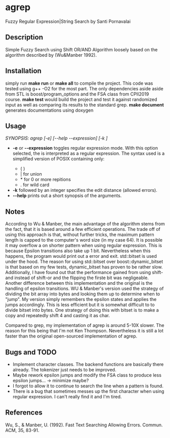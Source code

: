 # agrep
Fuzzy Regular Expression|String Search by Santi Pornavalai

## Description
Simple Fuzzy Search using Shift OR/AND Algorithm loosely based on the algorithm described by (Wu&Manber 1992). 

## Installation
simply run **make run** or **make all** to compile the project. This code was tested using g++ -O2 for the most part. 
The only dependencies aside aside from STL is boost/program_options and the FSA class from CPII2019 course. 
**make test** would build the project and test it against randomized input as well as comparing its results to the standard grep. 
**make document** generates documentations using doxygen 

## Usage
*SYNOPSIS: agrep [-e] [--help --expression] [-k <number>] <PATTERN> <FILENAME>*
- **-e** or **--expression** toggles regular expression mode. With this option selected, the <PATTERN> is interpreted as a regular expression. The syntax used is a simplified version of POSIX containing only:
  - ( ) 
  - | for union
  - \* for 0 or more repitions
  - . for wild card  
- **-k** followed by an integer specifies the edit distance (allowed errors). 
- **--help** prints out a short synopsis of the arguments.  

## Notes
According to Wu & Manber, the main advantage of the algorithm stems from the fact, that it is based around a few efficient operations. The trade off of using this approach is that, without further tricks, the maximum
pattern length is capped to the computer's word size (in my case 64). It is possible it may overflow a on shorter pattern when using regular expression. This is because Epsilon transitions also take up 1 bit.
Nevertheless when this happens, the program would print out a error and exit. std::bitset is used under the hood. The reason for using std::bitset over boost::dynamic_bitset is that based on my few tests, dynamic_bitset has proven to be rather slow.  
Additionally, I have found out that the performance gained from using shift-and instead of shift-or and the flipping the firste bit was negligeable. Another difference between this implementation and the original is the handling of epsilon transitions.
WU & Manber's version used the strategy of dividing the bit array into bytes and looking them up to determine when to "jump". My version simply remembers the epsilon states and applies the jumps accordingly. This is less efficient but it is somewhat difficult to 
to divide bitset into bytes. One strategy of doing this with bitset is to make a copy and repeatedly shift 4 and casting it as char.  

Compared to grep, my implementation of agrep is around 5-10X slower. The reason for this being that I'm not Ken Thompson. Nevertheless it is still a lot faster than the original open-sourced implementation of agrep. 

## Bugs and TODO
- Implement character classes. The backend functions are basically there already. The tokenizer just needs to be improved. 
- Maybe rework epsilon jumps and modify the FSA class to produce less epsilon jumps... -> minimize maybe? 
- I forgot to allow it to continue to search the line when a pattern is found.
- There is a bug that sometimes messes up the first character when using regular expression. I can't really find it and I'm tired. 


## References
Wu, S., & Manber, U. (1992). Fast Text Searching Allowing Errors. Commun. ACM, 35, 83-91.
